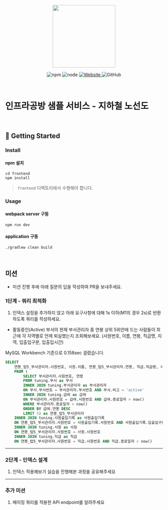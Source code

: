 <p align="center">
    <img width="200px;" src="https://raw.githubusercontent.com/woowacourse/atdd-subway-admin-frontend/master/images/main_logo.png"/>
</p>
<p align="center">
  <img alt="npm" src="https://img.shields.io/badge/npm-%3E%3D%205.5.0-blue">
  <img alt="node" src="https://img.shields.io/badge/node-%3E%3D%209.3.0-blue">
  <a href="https://edu.nextstep.camp/c/R89PYi5H" alt="nextstep atdd">
    <img alt="Website" src="https://img.shields.io/website?url=https%3A%2F%2Fedu.nextstep.camp%2Fc%2FR89PYi5H">
  </a>
  <img alt="GitHub" src="https://img.shields.io/github/license/next-step/atdd-subway-service">
</p>

<br>

# 인프라공방 샘플 서비스 - 지하철 노선도

<br>

## 🚀 Getting Started

### Install
#### npm 설치
```
cd frontend
npm install
```
> `frontend` 디렉토리에서 수행해야 합니다.

### Usage
#### webpack server 구동
```
npm run dev
```
#### application 구동
```
./gradlew clean build
```
<br>

## 미션

* 미션 진행 후에 아래 질문의 답을 작성하여 PR을 보내주세요.

### 1단계 - 쿼리 최적화

1. 인덱스 설정을 추가하지 않고 아래 요구사항에 대해 1s 이하(M1의 경우 2s)로 반환하도록 쿼리를 작성하세요.

- 활동중인(Active) 부서의 현재 부서관리자 중 연봉 상위 5위안에 드는 사람들이 최근에 각 지역별로 언제 퇴실했는지 조회해보세요. (사원번호, 이름, 연봉, 직급명, 지역, 입출입구분, 입출입시간)


MySQL Workbench 기준으로 0.158sec 걸렸습니다.

````sql
SELECT 
	연봉_탑5_부서관리자.사원번호, 사원.이름, 연봉_탑5_부서관리자.연봉, 직급.직급명, 사원출입기록.입출입시간, 사원출입기록.지역, 사원출입기록.입출입구분 
    FROM (
		SELECT 부서관리자.사원번호, 연봉
		FROM tuning.부서 as 부서 
		INNER JOIN tuning.부서관리자 as 부서관리자
		ON 부서.부서번호 = 부서관리자.부서번호 AND 부서.비고 = 'active'
		INNER JOIN tuning.급여 as 급여 
		ON 부서관리자.사원번호 = 급여.사원번호 AND 급여.종료일자 > now() 
		WHERE 부서관리자.종료일자 > now()
        ORDER BY 급여.연봉 DESC 
        LIMIT 5) as 연봉_탑5_부서관리자  
    INNER JOIN tuning.사원출입기록 as 사원출입기록
    ON 연봉_탑5_부서관리자.사원번호 = 사원출입기록.사원번호 AND 사원출입기록.입출입구분 = 'O'
    INNER JOIN tuning.사원 as 사원
    ON 연봉_탑5_부서관리자.사원번호 = 사원.사원번호
    INNER JOIN tuning.직급 as 직급
    ON 연봉_탑5_부서관리자.사원번호 = 직급.사원번호 AND 직급.종료일자 > now()
````

---

### 2단계 - 인덱스 설계

1. 인덱스 적용해보기 실습을 진행해본 과정을 공유해주세요

---

### 추가 미션

1. 페이징 쿼리를 적용한 API endpoint를 알려주세요
